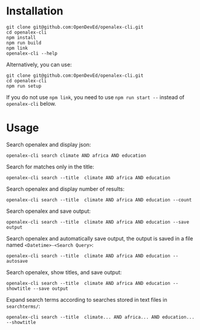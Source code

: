 # Installation

```
git clone git@github.com:OpenDevEd/openalex-cli.git
cd openalex-cli
npm install
npm run build
npm link
openalex-cli --help
```

Alternatively, you can use:

```
git clone git@github.com:OpenDevEd/openalex-cli.git
cd openalex-cli
npm run setup
```

If you do not use `npm link`, you need to use `npm run start --` instead of `openalex-cli` below.

# Usage

Search openalex and display json:

```
openalex-cli search climate AND africa AND education
```

Search for matches only in the title:

```
openalex-cli search --title  climate AND africa AND education
```

Search openalex and display number of results:

```
openalex-cli search --title  climate AND africa AND education --count
```

Search openalex and save output:

```
openalex-cli search --title  climate AND africa AND education --save output
```

Search openalex and automatically save output,
the output is saved in a file named `<Datetime>-<Search Query>`:

```
openalex-cli search --title  climate AND africa AND education --autosave
```

Search openalex, show titles, and save output:

```
openalex-cli search --title  climate AND africa AND education --showtitle --save output
```

Expand search terms according to searches stored in text files in `searchterms/`:

```
openalex-cli search --title  climate... AND africa... AND education... --showtitle
```
